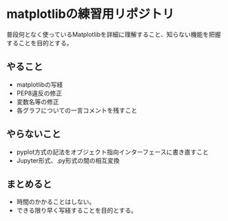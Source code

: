 # matplotlibの練習用リポジトリ
普段何となく使っているMatplotlibを詳細に理解すること、知らない機能を把握することを目的とする。

## やること
- matplotlibの写経
- PEP8違反の修正
- 変数名等の修正
- 各グラフについての一言コメントを残すこと

## やらないこと
- pyplot方式の記法をオブジェクト指向インターフェースに書き直すこと
- Jupyter形式、.py形式の間の相互変換

## まとめると
- 時間のかかることはしない。
- できる限り早く写経することを目的とする。